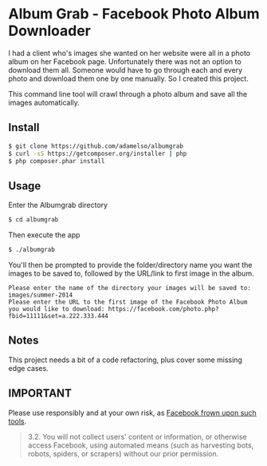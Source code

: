 Album Grab - Facebook Photo Album Downloader
============================================

I had a client who's images she wanted on her website were all in a photo album
on her Facebook page. Unfortunately there was not an option to download them
all. Someone would have to go through each and every photo and download them
one by one manually. So I created this project.

This command line tool will crawl through a photo album and save all the images
automatically.

Install
-------

```bash
$ git clone https://github.com/adamelso/albumgrab
$ curl -sS https://getcomposer.org/installer | php
$ php composer.phar install
```

Usage
-----

Enter the Albumgrab directory

```bash
$ cd albumgrab
```

Then execute the app

```bash
$ ./albumgrab
```

You'll then be prompted to provide the folder/directory name you want the images to be saved to, followed by the URL/link to first image in the album.

    Please enter the name of the directory your images will be saved to: images/summer-2014
    Please enter the URL to the first image of the Facebook Photo Album you would like to download: https://facebook.com/photo.php?fbid=11111&set=a.222.333.444


Notes
-----

This project needs a bit of a code refactoring, plus cover some missing edge cases.


IMPORTANT
---------

Please use responsibly and at your own risk, as [Facebook frown upon such tools](https://www.facebook.com/terms.php?ref=pf).

> 3.2. You will not collect users' content or information, or otherwise access Facebook, using automated means (such as harvesting bots, robots, spiders, or scrapers) without our prior permission.

